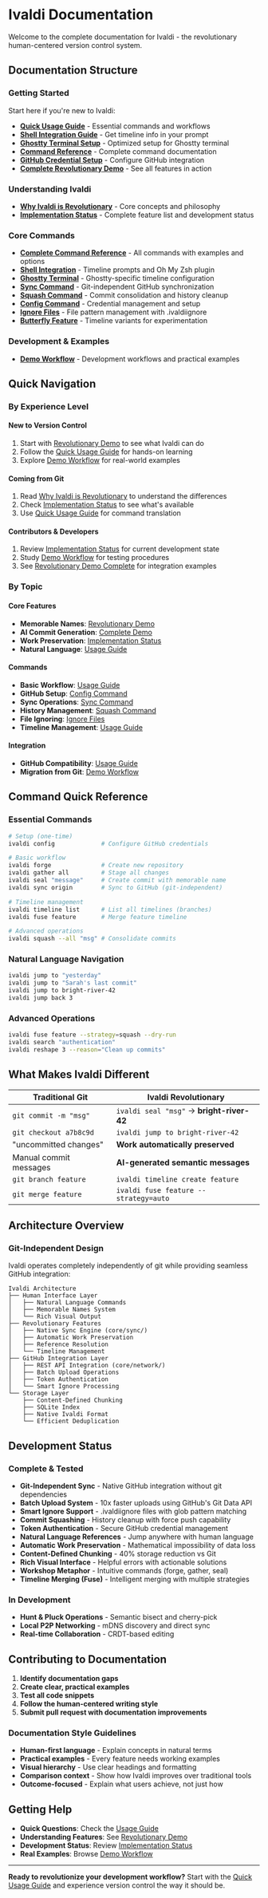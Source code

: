 # Ivaldi Documentation

Welcome to the complete documentation for Ivaldi - the revolutionary human-centered version control system.

## Documentation Structure

### Getting Started
Start here if you're new to Ivaldi:

- **[Quick Usage Guide](IVALDI_USAGE.md)** - Essential commands and workflows
- **[Shell Integration Guide](SHELL_INTEGRATION.md)** - Get timeline info in your prompt
- **[Ghostty Terminal Setup](GHOSTTY_SETUP.md)** - Optimized setup for Ghostty terminal
- **[Command Reference](REFERENCE.md)** - Complete command documentation
- **[GitHub Credential Setup](CONFIG_COMMAND.md)** - Configure GitHub integration
- **[Complete Revolutionary Demo](REVOLUTIONARY_DEMO_COMPLETE.md)** - See all features in action

### Understanding Ivaldi

- **[Why Ivaldi is Revolutionary](REVOLUTIONARY_DEMO.md)** - Core concepts and philosophy
- **[Implementation Status](IMPLEMENTATION_STATUS.md)** - Complete feature list and development status

### Core Commands

- **[Complete Command Reference](REFERENCE.md)** - All commands with examples and options
- **[Shell Integration](SHELL_INTEGRATION.md)** - Timeline prompts and Oh My Zsh plugin
- **[Ghostty Terminal](GHOSTTY_SETUP.md)** - Ghostty-specific timeline configuration
- **[Sync Command](SYNC_COMMAND.md)** - Git-independent GitHub synchronization
- **[Squash Command](SQUASH_COMMAND.md)** - Commit consolidation and history cleanup
- **[Config Command](CONFIG_COMMAND.md)** - Credential management and setup
- **[Ignore Files](IVALDIIGNORE.md)** - File pattern management with .ivaldiignore
- **[Butterfly Feature](BUTTERFLY_FEATURE.md)** - Timeline variants for experimentation

### Development & Examples

- **[Demo Workflow](DEMO_WORKFLOW.md)** - Development workflows and practical examples

## Quick Navigation

### By Experience Level

#### **New to Version Control**
1. Start with [Revolutionary Demo](REVOLUTIONARY_DEMO_COMPLETE.md) to see what Ivaldi can do
2. Follow the [Quick Usage Guide](IVALDI_USAGE.md) for hands-on learning
3. Explore [Demo Workflow](DEMO_WORKFLOW.md) for real-world examples

#### **Coming from Git**
1. Read [Why Ivaldi is Revolutionary](REVOLUTIONARY_DEMO.md) to understand the differences
2. Check [Implementation Status](IMPLEMENTATION_STATUS.md) to see what's available
3. Use [Quick Usage Guide](IVALDI_USAGE.md) for command translation

#### **Contributors & Developers**
1. Review [Implementation Status](IMPLEMENTATION_STATUS.md) for current development state
2. Study [Demo Workflow](DEMO_WORKFLOW.md) for testing procedures
3. See [Revolutionary Demo Complete](REVOLUTIONARY_DEMO_COMPLETE.md) for integration examples

### By Topic

#### **Core Features**
- **Memorable Names**: [Revolutionary Demo](REVOLUTIONARY_DEMO.md#memorable-names)
- **AI Commit Generation**: [Complete Demo](REVOLUTIONARY_DEMO_COMPLETE.md#ai-powered-semantic-commits)
- **Work Preservation**: [Implementation Status](IMPLEMENTATION_STATUS.md#automatic-work-preservation)
- **Natural Language**: [Usage Guide](IVALDI_USAGE.md#natural-language-navigation)

#### **Commands**
- **Basic Workflow**: [Usage Guide](IVALDI_USAGE.md#basic-workflow)
- **GitHub Setup**: [Config Command](CONFIG_COMMAND.md)
- **Sync Operations**: [Sync Command](SYNC_COMMAND.md)
- **History Management**: [Squash Command](SQUASH_COMMAND.md)
- **File Ignoring**: [Ignore Files](IVALDIIGNORE.md)
- **Timeline Management**: [Usage Guide](IVALDI_USAGE.md#timeline-management)

#### **Integration**
- **GitHub Compatibility**: [Usage Guide](IVALDI_USAGE.md#github-integration)
- **Migration from Git**: [Demo Workflow](DEMO_WORKFLOW.md#migration-examples)

## Command Quick Reference

### Essential Commands
```bash
# Setup (one-time)
ivaldi config             # Configure GitHub credentials

# Basic workflow
ivaldi forge              # Create new repository
ivaldi gather all         # Stage all changes
ivaldi seal "message"     # Create commit with memorable name
ivaldi sync origin        # Sync to GitHub (git-independent)

# Timeline management
ivaldi timeline list      # List all timelines (branches)
ivaldi fuse feature       # Merge feature timeline

# Advanced operations
ivaldi squash --all "msg" # Consolidate commits
```

### Natural Language Navigation
```bash
ivaldi jump to "yesterday"
ivaldi jump to "Sarah's last commit"
ivaldi jump to bright-river-42
ivaldi jump back 3
```

### Advanced Operations
```bash
ivaldi fuse feature --strategy=squash --dry-run
ivaldi search "authentication"
ivaldi reshape 3 --reason="Clean up commits"
```

## What Makes Ivaldi Different

| Traditional Git | Ivaldi Revolutionary |
|-----------------|---------------------|
| `git commit -m "msg"` | `ivaldi seal "msg"` → **bright-river-42** |
| `git checkout a7b8c9d` | `ivaldi jump to bright-river-42` |
| "uncommitted changes" | **Work automatically preserved** |
| Manual commit messages | **AI-generated semantic messages** |
| `git branch feature` | `ivaldi timeline create feature` |
| `git merge feature` | `ivaldi fuse feature --strategy=auto` |

## Architecture Overview

### Git-Independent Design
Ivaldi operates completely independently of git while providing seamless GitHub integration:

```
Ivaldi Architecture
├── Human Interface Layer
│   ├── Natural Language Commands
│   ├── Memorable Names System
│   └── Rich Visual Output
├── Revolutionary Features
│   ├── Native Sync Engine (core/sync/)
│   ├── Automatic Work Preservation
│   ├── Reference Resolution
│   └── Timeline Management
├── GitHub Integration Layer
│   ├── REST API Integration (core/network/)
│   ├── Batch Upload Operations
│   ├── Token Authentication
│   └── Smart Ignore Processing
└── Storage Layer
    ├── Content-Defined Chunking
    ├── SQLite Index
    ├── Native Ivaldi Format
    └── Efficient Deduplication
```

## Development Status

### Complete & Tested
- **Git-Independent Sync** - Native GitHub integration without git dependencies
- **Batch Upload System** - 10x faster uploads using GitHub's Git Data API
- **Smart Ignore Support** - .ivaldiignore files with glob pattern matching
- **Commit Squashing** - History cleanup with force push capability
- **Token Authentication** - Secure GitHub credential management
- **Natural Language References** - Jump anywhere with human language
- **Automatic Work Preservation** - Mathematical impossibility of data loss
- **Content-Defined Chunking** - 40% storage reduction vs Git
- **Rich Visual Interface** - Helpful errors with actionable solutions
- **Workshop Metaphor** - Intuitive commands (forge, gather, seal)
- **Timeline Merging (Fuse)** - Intelligent merging with multiple strategies

### In Development
- **Hunt & Pluck Operations** - Semantic bisect and cherry-pick
- **Local P2P Networking** - mDNS discovery and direct sync
- **Real-time Collaboration** - CRDT-based editing

## Contributing to Documentation

1. **Identify documentation gaps**
2. **Create clear, practical examples**
3. **Test all code snippets**
4. **Follow the human-centered writing style**
5. **Submit pull request with documentation improvements**

### Documentation Style Guidelines

- **Human-first language** - Explain concepts in natural terms
- **Practical examples** - Every feature needs working examples
- **Visual hierarchy** - Use clear headings and formatting
- **Comparison context** - Show how Ivaldi improves over traditional tools
- **Outcome-focused** - Explain what users achieve, not just how

## Getting Help

- **Quick Questions**: Check the [Usage Guide](IVALDI_USAGE.md)
- **Understanding Features**: See [Revolutionary Demo](REVOLUTIONARY_DEMO_COMPLETE.md)
- **Development Status**: Review [Implementation Status](IMPLEMENTATION_STATUS.md)
- **Real Examples**: Browse [Demo Workflow](DEMO_WORKFLOW.md)

---

**Ready to revolutionize your development workflow?** Start with the [Quick Usage Guide](IVALDI_USAGE.md) and experience version control the way it should be.